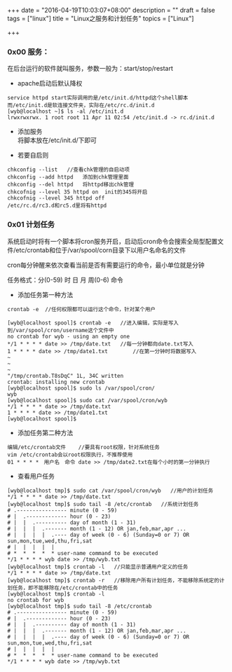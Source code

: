 +++
date = "2016-04-19T10:03:07+08:00"
description = ""
draft = false
tags = ["linux"]
title = "Linux之服务和计划任务"
topics = ["Linux"]

+++

### 0x00 服务：
在后台运行的软件就叫服务，参数一般为：start/stop/restart

* apache启动后默认降权
```
service httpd start实际调用的是/etc/init.d/httpd这个shell脚本
而/etc/init.d是软连接文件夹，实际在/etc/rc.d/init.d
[wyb@localhost ~]$ ls -al /etc/init.d
lrwxrwxrwx. 1 root root 11 Apr 11 02:54 /etc/init.d -> rc.d/init.d
```

* 添加服务  
将脚本放在/etc/init.d/下即可
    
* 若要自启则
```
chkconfig --list   //查看chk管理的自启动项
chkconfig --add httpd	添加到chk管理里面
chkconfig --del httpd   将httpd移出chk管理
chkcofnig --level 35 httpd on  init的345将开启
chkcofnig --level 345 httpd off
/etc/rc.d/rc3.d和rc5.d里将有httpd
```

### 0x01 计划任务
系统启动时将有一个脚本将cron服务开启，启动后cron命令会搜索全局型配置文件/etc/crontab和位于/var/spool/corn目录下以用户名命名的文件

cron每分钟醒来依次查看当前是否有需要运行的命令，最小单位就是分钟

任务格式：分(0-59) 时 日 月 周(0-6) 命令
    
* 添加任务第一种方法

```
crontab -e	//任何权限都可以运行这个命令，针对某个用户

[wyb@localhost spool]$ crontab -e   //进入编辑，实际是写入到/var/spool/cron/username这个文件中
no crontab for wyb - using an empty one
*/1 * * * * date >> /tmp/date.txt   //每一分钟都向date.txt写入
1 * * * * date >> /tmp/date1.txt		//在第一分钟时将数据写入
~
~
~
"/tmp/crontab.T8sDqC" 1L, 34C written
crontab: installing new crontab
[wyb@localhost spool]$ sudo ls /var/spool/cron/
wyb
[wyb@localhost spool]$ sudo cat /var/spool/cron/wyb
*/1 * * * * date >> /tmp/date.txt
1 * * * * date >> /tmp/date1.txt
[wyb@localhost spool]$ 
```

* 添加任务第二种方法

```
编辑/etc/crontab文件    //要具有root权限，针对系统任务
vim /etc/crontab会以root权限执行，不推荐使用
01 * * * *　用户名　命令 date >> /tmp/date2.txt在每个小时的第一分钟执行
```

* 查看用户任务

```
[wyb@localhost tmp]$ sudo cat /var/spool/cron/wyb   //用户的计划任务
*/1 * * * * date >> /tmp/date.txt
[wyb@localhost tmp]$ sudo tail -8 /etc/crontab   //系统计划任务
# .---------------- minute (0 - 59)
# |  .------------- hour (0 - 23)
# |  |  .---------- day of month (1 - 31)
# |  |  |  .------- month (1 - 12) OR jan,feb,mar,apr ...
# |  |  |  |  .---- day of week (0 - 6) (Sunday=0 or 7) OR sun,mon,tue,wed,thu,fri,sat
# |  |  |  |  |
# *  *  *  *  * user-name command to be executed
*/1 * * * * wyb date >> /tmp/wyb.txt
[wyb@localhost tmp]$ crontab -l   //只能显示普通用户定义的任务
*/1 * * * * date >> /tmp/date.txt
[wyb@localhost tmp]$ crontab -r   //移除用户所有计划任务，不能移除系统定的计划任务，即不能移除在/etc/crontab中的任务
[wyb@localhost tmp]$ crontab -l
no crontab for wyb
[wyb@localhost tmp]$ sudo tail -8 /etc/crontab 
# .---------------- minute (0 - 59)
# |  .------------- hour (0 - 23)
# |  |  .---------- day of month (1 - 31)
# |  |  |  .------- month (1 - 12) OR jan,feb,mar,apr ...
# |  |  |  |  .---- day of week (0 - 6) (Sunday=0 or 7) OR sun,mon,tue,wed,thu,fri,sat
# |  |  |  |  |
# *  *  *  *  * user-name command to be executed
*/1 * * * * wyb date >> /tmp/wyb.txt
```
